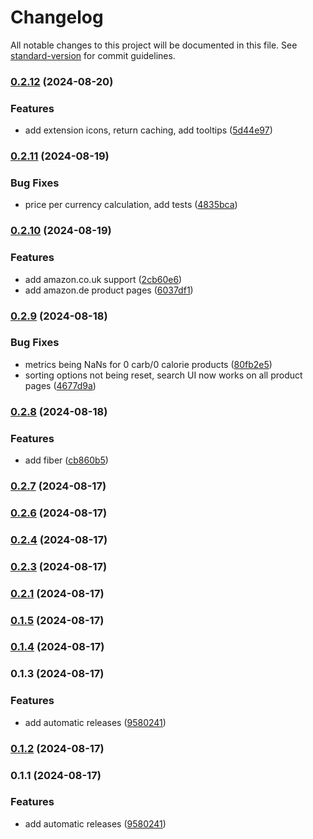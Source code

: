 # Changelog

All notable changes to this project will be documented in this file. See [standard-version](https://github.com/conventional-changelog/standard-version) for commit guidelines.

### [0.2.12](https://github.com/mohamed3on/nutridata/compare/v0.2.11...v0.2.12) (2024-08-20)


### Features

* add extension icons, return caching, add tooltips ([5d44e97](https://github.com/mohamed3on/nutridata/commit/5d44e97dc0b2a36e89815f66b1cbad6122f46af3))

### [0.2.11](https://github.com/yourusername/nutridata/compare/v0.2.10...v0.2.11) (2024-08-19)

### Bug Fixes

- price per currency calculation, add tests ([4835bca](https://github.com/mohamed3on/nutridata/commit/4835bca98b330f5f4cce1432d31a3d0022aaada1))

### [0.2.10](https://github.com/mohamed3on/nutridata/compare/v0.2.9...v0.2.10) (2024-08-19)

### Features

- add amazon.co.uk support ([2cb60e6](https://github.com/mohamed3on/nutridata/commit/2cb60e6fd983cb9d41db53931179a4e95e049a9e))
- add amazon.de product pages ([6037df1](https://github.com/mohamed3on/nutridata/commit/6037df1bce34b7ce8d64dfed8181b1090eb90cf5))

### [0.2.9](https://github.com/mohamed3on/nutridata/compare/v0.2.8...v0.2.9) (2024-08-18)

### Bug Fixes

- metrics being NaNs for 0 carb/0 calorie products ([80fb2e5](https://github.com/mohamed3on/nutridata/commit/80fb2e5b48562c716671f19c291968618852ed2a))
- sorting options not being reset, search UI now works on all product pages ([4677d9a](https://github.com/mohamed3on/nutridata/commit/4677d9a9035ccc27131ec2adfd1cdcaa2ba3d88e))

### [0.2.8](https://github.com/mohamed3on/nutridata/compare/v0.2.7...v0.2.8) (2024-08-18)

### Features

- add fiber ([cb860b5](https://github.com/mohamed3on/nutridata/commit/cb860b51d480227614efcaa2ade2224d03e9a354))

### [0.2.7](https://github.com/mohamed3on/nutridata/compare/v0.2.6...v0.2.7) (2024-08-17)

### [0.2.6](https://github.com/mohamed3on/nutridata/compare/v0.2.5...v0.2.6) (2024-08-17)

### [0.2.4](https://github.com/mohamed3on/nutridata/compare/v0.2.3...v0.2.4) (2024-08-17)

### [0.2.3](https://github.com/mohamed3on/nutridata/compare/v0.2.1...v0.2.3) (2024-08-17)

### [0.2.1](https://github.com/mohamed3on/nutridata/compare/v0.1.5...v0.2.1) (2024-08-17)

### [0.1.5](https://github.com/mohamed3on/nutridata/compare/v0.1.4...v0.1.5) (2024-08-17)

### [0.1.4](https://github.com/mohamed3on/nutridata/compare/v0.1.3...v0.1.4) (2024-08-17)

### 0.1.3 (2024-08-17)

### Features

- add automatic releases ([9580241](https://github.com/mohamed3on/nutridata/commit/9580241d0d740e1f70e2bb2d8257a7be3635e078))

### [0.1.2](https://github.com/mohamed3on/nutridata/compare/v0.1.1...v0.1.2) (2024-08-17)

### 0.1.1 (2024-08-17)

### Features

- add automatic releases ([9580241](https://github.com/mohamed3on/nutridata/commit/9580241d0d740e1f70e2bb2d8257a7be3635e078))

